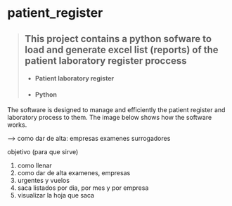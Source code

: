 # patient_register

> ## **This project contains a python sofware to load and generate excel list (reports) of the patient laboratory register proccess**
> - #### Patient laboratory register
> - #### Python

The software is designed to manage and efficiently the patient register and laboratory process to them. The image below shows how the software works.




--> como dar de alta:
    empresas
    examenes
    surrogadores

objetivo (para que sirve)
1) como llenar
2) como dar de alta examenes, empresas
3) urgentes y vuelos
4) saca listados por dia, por mes y por empresa 
5) visualizar la hoja que saca
